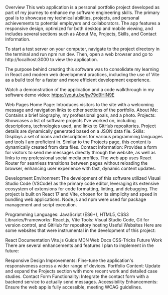 

Overview
This web application is a personal portfolio project developed as part of my journey to enhance my software engineering skills. The primary goal is to showcase my technical abilities, projects, and personal achievements to potential employers and collaborators. The app features a responsive design, optimized for both desktop and mobile viewing, and includes several sections such as About Me, Projects, Skills, and Contact Information.

To start a test server on your computer, navigate to the project directory in the terminal and run npm run dev. Then, open a web browser and go to http://localhost:3000 to view the application.

The purpose behind creating this software was to consolidate my learning in React and modern web development practices, including the use of Vite as a build tool for a faster and more efficient development experience.

Watch a demonstration of the application and a code walkthrough in my software demo video: https://youtu.be/jw79d9HIN9E


Web Pages
Home Page: Introduces visitors to the site with a welcoming message and navigation links to other sections of the portfolio.
About Me: Contains a brief biography, my professional goals, and a photo.
Projects: Showcases a list of software projects I've worked on, including descriptions, technologies used, and links to GitHub repositories. Project details are dynamically generated based on a JSON data file.
Skills: Displays a set of icons and descriptions for various programming languages and tools I am proficient in. Similar to the Projects page, this content is dynamically created from data files.
Contact Information: Provides a form for visitors to send me messages directly through the website, as well as links to my professional social media profiles.
The web app uses React Router for seamless transitions between pages without reloading the browser, enhancing user experience with fast, dynamic content updates.

Development Environment
The development of this software utilized Visual Studio Code (VSCode) as the primary code editor, leveraging its extensive ecosystem of extensions for code formatting, linting, and debugging. The project is built on React 17 and Vite, chosen for its simplicity and speed in bundling web applications. Node.js and npm were used for package management and script execution.

Programming Languages: JavaScript (ES6+), HTML5, CSS3
Libraries/Frameworks: React.js, Vite
Tools: Visual Studio Code, Git for version control, and GitHub for repository hosting
Useful Websites
Here are some websites that were instrumental in the development of this project:

React Documentation
Vite.js Guide
MDN Web Docs
CSS-Tricks
Future Work
There are several enhancements and features I plan to implement in the future:

Responsive Design Improvements: Fine-tune the application's responsiveness across a wider range of devices.
Portfolio Content: Update and expand the Projects section with more recent work and detailed case studies.
Contact Form Functionality: Integrate the contact form with a backend service to actually send messages.
Accessibility Enhancements: Ensure the web app is fully accessible, meeting WCAG guidelines.

